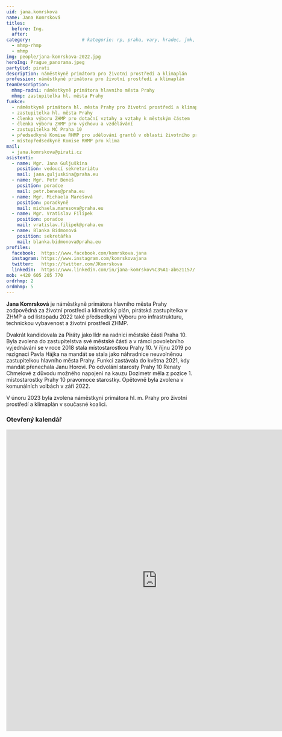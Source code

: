 ```yaml
---
uid: jana.komrskova
name: Jana Komrsková
titles:
  before: Ing. 
  after:
category:                 	# kategorie: rp, praha, vary, hradec, jmk, senat
  - mhmp-rhmp
  - mhmp
img: people/jana-komrskova-2022.jpg
heroImg: Prague_panorama.jpeg
partyUid: pirati
description: náměstkyně primátora pro životní prostředí a klimaplán
profession: náměstkyně primátora pro životní prostředí a klimaplán
teamDescription:
  mhmp-radni: náměstkyně primátora hlavního města Prahy
  mhmp: zastupitelka hl. města Prahy
funkce:
  - náměstkyně primátora hl. města Prahy pro životní prostředí a klimaplán
  - zastupitelka hl. města Prahy 
  - členka výboru ZHMP pro dotační vztahy a vztahy k městským částem 
  - členka výboru ZHMP pro výchovu a vzdělávání
  - zastupitelka MČ Praha 10
  - předsedkyně Komise RHMP pro udělování grantů v oblasti životního prostředí
  - místopředsedkyně Komise RHMP pro klima
mail:
  - jana.komrskova@pirati.cz
asistenti:
  - name: Mgr. Jana Guljuškina
    position: vedoucí sekretariátu
    mail: jana.guljuskina@praha.eu
  - name: Mgr. Petr Beneš
    position: poradce
    mail: petr.benes@praha.eu
  - name: Mgr. Michaela Marešová
    position: poradkyně
    mail: michaela.maresova@praha.eu
  - name: Mgr. Vratislav Filípek
    position: poradce
    mail: vratislav.filipek@praha.eu
  - name: Blanka Bidmonová
    position: sekretářka
    mail: blanka.bidmonova@praha.eu
profiles:
  facebook:  https://www.facebook.com/komrskova.jana
  instagram: https://www.instagram.com/komrskovajana
  twitter:   https://twitter.com/JKomrskova
  linkedin:  https://www.linkedin.com/in/jana-komrskov%C3%A1-ab621157/
mob: +420 605 205 770
ordrhmp: 2
ordmhmp: 5
---
```


**Jana Komrsková** je náměstkyně primátora hlavního města Prahy zodpovědná za životní prostředí a klimatický plán, pirátská zastupitelka v ZHMP a od listopadu 2022 také předsedkyní Výboru pro infrastrukturu, technickou vybavenost a životní prostředí ZHMP.

Dvakrát kandidovala za Piráty jako lídr na radnici městské části Praha 10. Byla zvolena do zastupitelstva své městské části a v rámci povolebního vyjednávání se v roce 2018 stala místostarostkou Prahy 10. V říjnu 2019 po rezignaci Pavla Hájka na mandát se stala jako náhradnice neuvolněnou zastupitelkou hlavního města Prahy. Funkci zastávala do května 2021, kdy mandát přenechala Janu Horovi. Po odvolání starosty Prahy 10 Renaty Chmelové z důvodu možného napojení na kauzu Dozimetr měla z pozice 1. místostarostky Prahy 10 pravomoce starostky. Opětovně byla zvolena v komunálních volbách v září 2022.

V únoru 2023 byla zvolena náměstkyní primátora hl. m. Prahy pro životní prostředí a klimaplán v současné koalici.

### Otevřený kalendář

<iframe src="https://posta16.mepnet.cz/OWA/calendar/f1e8aa5ff43443a4be44183ec0aa2f4b@praha.eu/827a19d9803e40c58f4099caeae70cca4595388259990170151/calendar.html" style="border: 0" width="800" height="800" frameborder="0" scrolling="no"></iframe>
